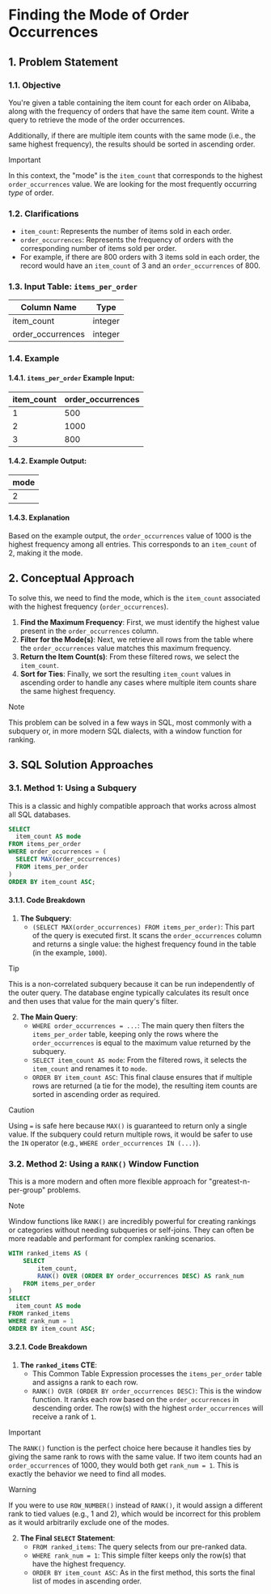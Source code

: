# Finding the Mode of Order Occurrences

## 1. Problem Statement

### 1.1. Objective
You're given a table containing the item count for each order on Alibaba, along with the frequency of orders that have the same item count. Write a query to retrieve the mode of the order occurrences.

Additionally, if there are multiple item counts with the same mode (i.e., the same highest frequency), the results should be sorted in ascending order.

> [!IMPORTANT]
> In this context, the "mode" is the `item_count` that corresponds to the highest `order_occurrences` value. We are looking for the most frequently occurring *type* of order.

### 1.2. Clarifications
-   `item_count`: Represents the number of items sold in each order.
-   `order_occurrences`: Represents the frequency of orders with the corresponding number of items sold per order.
-   For example, if there are 800 orders with 3 items sold in each order, the record would have an `item_count` of 3 and an `order_occurrences` of 800.

### 1.3. Input Table: `items_per_order`

|Column Name|Type|
|---|---|
|item_count|integer|
|order_occurrences|integer|

### 1.4. Example

#### 1.4.1. `items_per_order` Example Input:

|item_count|order_occurrences|
|---|---|
|1|500|
|2|1000|
|3|800|

#### 1.4.2. Example Output:

|mode|
|---|
|2|

#### 1.4.3. Explanation
Based on the example output, the `order_occurrences` value of 1000 is the highest frequency among all entries. This corresponds to an `item_count` of 2, making it the mode.

## 2. Conceptual Approach
To solve this, we need to find the mode, which is the `item_count` associated with the highest frequency (`order_occurrences`).

1.  **Find the Maximum Frequency**: First, we must identify the highest value present in the `order_occurrences` column.
2.  **Filter for the Mode(s)**: Next, we retrieve all rows from the table where the `order_occurrences` value matches this maximum frequency.
3.  **Return the Item Count(s)**: From these filtered rows, we select the `item_count`.
4.  **Sort for Ties**: Finally, we sort the resulting `item_count` values in ascending order to handle any cases where multiple item counts share the same highest frequency.

> [!NOTE]
> This problem can be solved in a few ways in SQL, most commonly with a subquery or, in more modern SQL dialects, with a window function for ranking.

## 3. SQL Solution Approaches

### 3.1. Method 1: Using a Subquery
This is a classic and highly compatible approach that works across almost all SQL databases.

```sql
SELECT
  item_count AS mode
FROM items_per_order
WHERE order_occurrences = (
  SELECT MAX(order_occurrences)
  FROM items_per_order
)
ORDER BY item_count ASC;
```

#### 3.1.1. Code Breakdown

1.  **The Subquery**:
    -   `(SELECT MAX(order_occurrences) FROM items_per_order)`: This part of the query is executed first. It scans the `order_occurrences` column and returns a single value: the highest frequency found in the table (in the example, `1000`).

> [!TIP]
> This is a non-correlated subquery because it can be run independently of the outer query. The database engine typically calculates its result once and then uses that value for the main query's filter.

2.  **The Main Query**:
    -   `WHERE order_occurrences = ...`: The main query then filters the `items_per_order` table, keeping only the rows where the `order_occurrences` is equal to the maximum value returned by the subquery.
    -   `SELECT item_count AS mode`: From the filtered rows, it selects the `item_count` and renames it to `mode`.
    -   `ORDER BY item_count ASC`: This final clause ensures that if multiple rows are returned (a tie for the mode), the resulting item counts are sorted in ascending order as required.

> [!CAUTION]
> Using `=` is safe here because `MAX()` is guaranteed to return only a single value. If the subquery could return multiple rows, it would be safer to use the `IN` operator (e.g., `WHERE order_occurrences IN (...)`).

### 3.2. Method 2: Using a `RANK()` Window Function
This is a more modern and often more flexible approach for "greatest-n-per-group" problems.

> [!NOTE]
> Window functions like `RANK()` are incredibly powerful for creating rankings or categories without needing subqueries or self-joins. They can often be more readable and performant for complex ranking scenarios.

```sql
WITH ranked_items AS (
    SELECT
        item_count,
        RANK() OVER (ORDER BY order_occurrences DESC) AS rank_num
    FROM items_per_order
)
SELECT
  item_count AS mode
FROM ranked_items
WHERE rank_num = 1
ORDER BY item_count ASC;
```

#### 3.2.1. Code Breakdown
1.  **The `ranked_items` CTE**:
    -   This Common Table Expression processes the `items_per_order` table and assigns a rank to each row.
    -   `RANK() OVER (ORDER BY order_occurrences DESC)`: This is the window function. It ranks each row based on the `order_occurrences` in descending order. The row(s) with the highest `order_occurrences` will receive a rank of `1`.

> [!IMPORTANT]
> The `RANK()` function is the perfect choice here because it handles ties by giving the same rank to rows with the same value. If two item counts had an `order_occurrences` of 1000, they would both get `rank_num = 1`. This is exactly the behavior we need to find all modes.

> [!WARNING]
> If you were to use `ROW_NUMBER()` instead of `RANK()`, it would assign a different rank to tied values (e.g., 1 and 2), which would be incorrect for this problem as it would arbitrarily exclude one of the modes.

2.  **The Final `SELECT` Statement**:
    -   `FROM ranked_items`: The query selects from our pre-ranked data.
    -   `WHERE rank_num = 1`: This simple filter keeps only the row(s) that have the highest frequency.
    -   `ORDER BY item_count ASC`: As in the first method, this sorts the final list of modes in ascending order.
